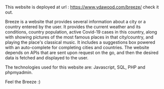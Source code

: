 This website is deployed at url : https://www.ydawood.com/breeze/ check it out.

Breeze is a website that provides several information about a city or a country entered by the user. It provides the current weather and its conditions, country population, active Covid-19 cases in this country, along with showing pictures of the most famous places in that city/country, and playing the place's classical music. It includes a suggestions box powered with an auto-complete for completing cities and countries.
The website depends on APIs that are sent upon request on the go, and then the desired data is fetched and displayed to the user.

The technologies used for this website are: Javascript, SQL, PHP and phpmyadmin.

Feel the Breeze :)